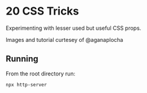 # 20 CSS Tricks

Experimenting with lesser used but useful CSS props.

Images and tutorial curtesey of @aganaplocha

## Running

From the root directory run:

```bash
npx http-server
```
